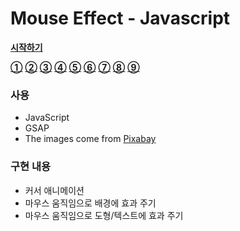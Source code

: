 # Mouse Effect - Javascript

**[시작하기](https://hwahyeon.github.io/lecture_wb/MouseEffect/mouse01.html)**

**[①](https://hwahyeon.github.io/lecture_wb/MouseEffect/mouse01.html)**
**[②](https://hwahyeon.github.io/lecture_wb/MouseEffect/mouse02.html)**
**[③](https://hwahyeon.github.io/lecture_wb/MouseEffect/mouse03.html)**
**[④](https://hwahyeon.github.io/lecture_wb/MouseEffect/mouse04.html)**
**[⑤](https://hwahyeon.github.io/lecture_wb/MouseEffect/mouse05.html)**
**[⑥](https://hwahyeon.github.io/lecture_wb/MouseEffect/mouse06.html)**
**[⑦](https://hwahyeon.github.io/lecture_wb/MouseEffect/mouse07.html)**
**[⑧](https://hwahyeon.github.io/lecture_wb/MouseEffect/mouse08.html)**
**[⑨](https://hwahyeon.github.io/lecture_wb/MouseEffect/mouse09.html)**

### 사용
- JavaScript
- GSAP
- The images come from [Pixabay](https://pixabay.com/)

### 구현 내용
- 커서 애니메이션
- 마우스 움직임으로 배경에 효과 주기
- 마우스 움직임으로 도형/텍스트에 효과 주기
